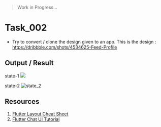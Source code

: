 > Work in Progress...

# Task_002

- Try to convert / clone the design given to an app.
This is the design : https://dribbble.com/shots/4534625-Feed-Profile


## Output / Result

state-1
![](https://i.stack.imgur.com/OBGfU.gif)

state-2
![state_2](https://user-images.githubusercontent.com/38415384/77872383-7ac13580-7264-11ea-8f54-f275b07d7bb1.gif)

## Resources
1. [Flutter Layout Cheat Sheet](https://medium.com/flutter-community/flutter-layout-cheat-sheet-5363348d037e)
2. [Flutter Chat UI Tutorial](https://youtu.be/h-igXZCCrrc)